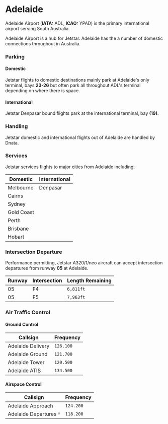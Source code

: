 # Adelaide
Adelaide Airport (**IATA:** ADL, **ICAO:** YPAD) is the primary international airport serving South Australia.

Adelaide Airport is a hub for Jetstar. Adelaide has the a number of domestic connections throughout in Australia.

### Parking

#### Domestic
Jetstar flights to domestic destinations mainly park at Adelaide's only terminal, bays **23-26** but often park all throughout ADL's terminal depending on where there is space.

#### International
Jetstar Denpasar bound flights park at the international terminal, bay **(19)**.

### Handling
Jetstar domestic and international flights out of Adelaide are handled by Dnata.

### Services
Jetstar services flights to major cities from Adelaide including:

|  Domestic  | International |
| ---------- | ------------- |
| Melbourne  | Denpasar      |
| Cairns     |               |
| Sydney     |               |
| Gold Coast |               |
| Perth      |               |
| Brisbane   |               |
| Hobart     |               |

### Intersection Departure
Performance permitting, Jetstar A320/1/neo aircraft can accept intersection departures from runway **05** at Adelaide.

| Runway | Intersection | Length Remaining |
| ------ | ------------ | ---------------- |
| 05 | F4 | `6,811ft` |
| 05 | F5 | `7,963ft` |

### Air Traffic Control

#### Ground Control
| Callsign | Frequency |
| -------- | --------- |
| Adelaide Delivery | `126.100` |
| Adelaide Ground | `121.700` |
| Adelaide Tower | `120.500` |
| Adelaide ATIS | `134.500` |

#### Airspace Control
| Callsign | Frequency |
| -------- | --------- |
| Adelaide Approach | `124.200` |
| Adelaide Departures † | `118.200` |
